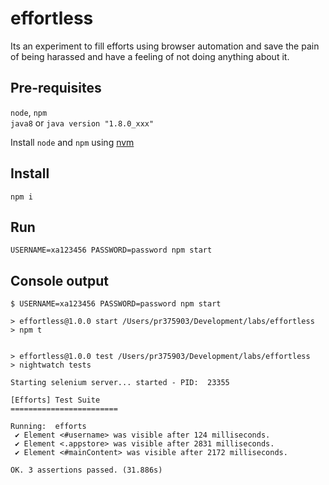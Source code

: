 # effortless

Its an experiment to fill efforts using browser automation and save the pain
of being harassed and have a feeling of not doing anything about it.

## Pre-requisites
`node`, `npm`  
`java8` or `java version "1.8.0_xxx"`

Install `node` and `npm` using [nvm](https://github.com/creationix/nvm#installation)

## Install
`npm i`

## Run
`USERNAME=xa123456 PASSWORD=password npm start`

## Console output
```
$ USERNAME=xa123456 PASSWORD=password npm start

> effortless@1.0.0 start /Users/pr375903/Development/labs/effortless
> npm t


> effortless@1.0.0 test /Users/pr375903/Development/labs/effortless
> nightwatch tests

Starting selenium server... started - PID:  23355

[Efforts] Test Suite
========================

Running:  efforts
 ✔ Element <#username> was visible after 124 milliseconds.
 ✔ Element <.appstore> was visible after 2831 milliseconds.
 ✔ Element <#mainContent> was visible after 2172 milliseconds.

OK. 3 assertions passed. (31.886s)
```
